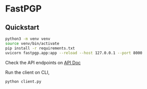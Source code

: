 # FastPGP

## Quickstart

```sh
python3 -m venv venv
source venv/bin/activate
pip install -r requirements.txt
uvicorn fastpgp.app:app --reload --host 127.0.0.1 --port 8000
```

Check the API endpoints on [API Doc](http://localhost:8000/docs)

Run the client on CLI,

```sh
python client.py
```
